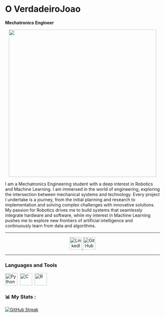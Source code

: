 # O VerdadeiroJoao

**Mechatronics Engineer**

<p align="center">
  <img src="https://i.giphy.com/media/v1.Y2lkPTc5MGI3NjExem9uZnJueDR5eTl5bWF2Ymh0dmtlNTl3OHYyNXYxMm9tMmhlb245aSZlcD12MV9pbnRlcm5hbF9naWZfYnlfaWQmY3Q9Zw/12mRllHWXpt4M8/giphy.gif" width="480" height="auto"/>
</p>

I am a Mechatronics Engineering student with a deep interest in Robotics and Machine Learning. I am immersed in the world of engineering, exploring the intersection between mechanical systems and technology. Every project I undertake is a journey, from the initial planning and research to implementation and solving complex challenges with innovative solutions. My passion for Robotics drives me to build systems that seamlessly integrate hardware and software, while my interest in Machine Learning pushes me to explore new frontiers of artificial intelligence and continuously learn from data and algorithms.

---
<div id="badges" align="center">
  <a href="sua-url-linkedin">
    <img src="https://cdn.jsdelivr.net/gh/devicons/devicon@latest/icons/linkedin/linkedin-original.svg" alt="LinkedIn Badge" width="40" height="40"/>
  </a>
  <a href="sua-url-git-hub">
    <img src="https://cdn.jsdelivr.net/gh/devicons/devicon@latest/icons/github/github-original.svg" alt="GitHub Badge" width="40" height="40"/>
  </a>
</div>

---

### Languages and Tools
<div>
  <img src="https://cdn.jsdelivr.net/gh/devicons/devicon@latest/icons/python/python-original.svg" title="Python" alt="Python" width="40" height="40"/>&nbsp;
  <img src="https://cdn.jsdelivr.net/gh/devicons/devicon@latest/icons/c/c-original.svg" title="C" alt="C" width="40" height="40"/>&nbsp;
  <img src="https://cdn.jsdelivr.net/gh/devicons/devicon@latest/icons/r/r-original.svg" title="R" alt="R" width="40" height="40"/>&nbsp;
</div>

### 📊 My Stats :

[![GitHub Streak](http://github-readme-streak-stats.herokuapp.com?user=OVerdadeiroJoao&theme=dark&background=000000)](https://git.io/streak-stats)
